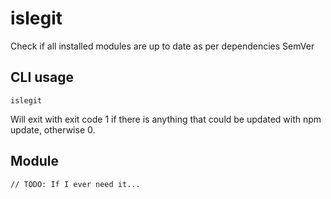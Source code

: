 # islegit

Check if all installed modules are up to date as per dependencies SemVer

## CLI usage

    islegit

Will exit with exit code 1 if there is anything that could be updated with npm update, otherwise 0.


## Module

    // TODO: If I ever need it...